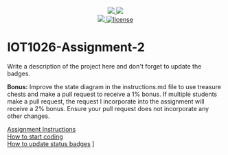 <p align="center">
	<a href="https://github.com/arigrg/IOT1026-Assignment-2/actions/workflows/ci.yml">
    <img src="https://github.com/arigrg/IOT1026-Assignment-2/actions/workflows/ci.yml/badge.svg"/>
    </a>
	<a href="https://github.com/arigrg/IOT1026-Assignment-2/actions/workflows/formatting.yml">
    <img src="https://github.com/arigrg/IOT1026-Assignment-2/actions/workflows/formatting.yml/badge.svg"/>
	<br/>
    <a href="https://codecov.io/gh/arigrg/IOT1026-Assignment-2" > 
    <img src="https://codecov.io/gh/arigrg/IOT1026-Assignment-2/branch/main/graph/badge.svg?token=JS0857X5JD"/>
	<img title="MIT License" alt="license" src="https://img.shields.io/badge/license-MIT-informational?style=flat-square">		
    </a>
</p>

# IOT1026-Assignment-2

Write a description of the project here and don't forget to update the badges.

**Bonus:** Improve the state diagram in the instructions.md file to use treasure chests and make a pull request to receive a 1% bonus. If multiple students make a pull request, the request I incorporate into the assignment will receive a 2% bonus. Ensure your pull request does not incorporate any other changes.

[Assignment Instructions](docs/instructions.md)  
[How to start coding](docs/how-to-use.md)  
[How to update status badges](docs/how-to-update-badges.md)
]

